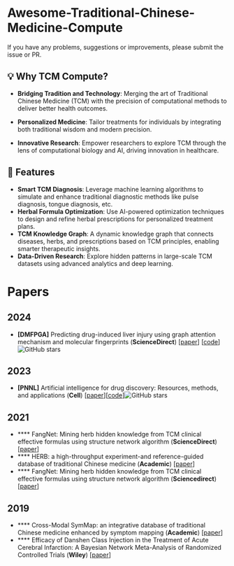 # Awesome-Traditional-Chinese-Medicine-Compute

If you have any problems, suggestions or improvements, please submit the issue or PR.

## 💡 Why TCM Compute?

- **Bridging Tradition and Technology**: Merging the art of Traditional Chinese Medicine (TCM) with the precision of computational methods to deliver better health outcomes.

- **Personalized Medicine**: Tailor treatments for individuals by integrating both traditional wisdom and modern precision.

- **Innovative Research**: Empower researchers to explore TCM through the lens of computational biology and AI, driving innovation in healthcare.

## 🌟 **Features**
- **Smart TCM Diagnosis**: Leverage machine learning algorithms to simulate and enhance traditional diagnostic methods like pulse diagnosis, tongue diagnosis, etc.
- **Herbal Formula Optimization**: Use AI-powered optimization techniques to design and refine herbal prescriptions for personalized treatment plans.
- **TCM Knowledge Graph**: A dynamic knowledge graph that connects diseases, herbs, and prescriptions based on TCM principles, enabling smarter therapeutic insights.
- **Data-Driven Research**: Explore hidden patterns in large-scale TCM datasets using advanced analytics and deep learning.

# Papers

## 2024
- <a name=""></a>**[DMFPGA]** Predicting drug-induced liver injury using graph attention mechanism and molecular fingerprints (**ScienceDirect**) [[paper](https://www.sciencedirect.com/science/article/pii/S1046202323001986)] [[code](https://github.com/zhaoqi106/DMFPGA)]![GitHub stars](https://img.shields.io/github/stars/prokia/MIGA.svg?logo=github&label=Stars)

## 2023
- <a name=""></a>**[PNNL]** Artificial intelligence for drug discovery: Resources, methods, and applications (**Cell**) [[paper](https://www.cell.com/molecular-therapy-family/nucleic-acids/fulltext/S2162-2531(23)00039-2)][[code](https://github.com/pnnl/solubility-prediction-paper)]![GitHub stars](https://img.shields.io/github/stars/prokia/MIGA.svg?logo=github&label=Stars)

## 2021
- <a name=""></a>**** FangNet: Mining herb hidden knowledge from TCM clinical effective formulas using structure network algorithm (**ScienceDirect**) [[paper](https://www.sciencedirect.com/science/article/pii/S2001037020305031)]
- <a name=""></a>**** HERB: a high-throughput experiment-and reference-guided database of traditional Chinese medicine (**Academic**) [[paper](https://academic.oup.com/nar/article-abstract/49/D1/D1197/6017358)]
- <a name=""></a>**** FangNet: Mining herb hidden knowledge from TCM clinical effective formulas using structure network algorithm (**Sciencedirect**) [[paper](https://www.sciencedirect.com/science/article/pii/S2001037020305031)]

## 2019
- <a name=""></a>**** Cross-Modal SymMap: an integrative database of traditional Chinese medicine enhanced by symptom mapping (**Academic**) [[paper](https://academic.oup.com/nar/article-abstract/47/D1/D1110/5150228)]
- <a name=""></a>**** Efficacy of Danshen Class Injection in the Treatment of Acute Cerebral Infarction: A Bayesian Network Meta-Analysis of Randomized Controlled Trials (**Wiley**) [[paper](https://onlinelibrary.wiley.com/doi/full/10.1155/2019/5814749)] 
